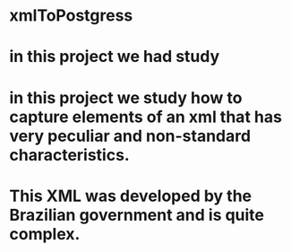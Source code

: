 # xmlToPostgress
# in this project we had study
# in this project we study how to capture elements of an xml that has very peculiar and non-standard characteristics. 
# This XML was developed by the Brazilian government and is quite complex.
